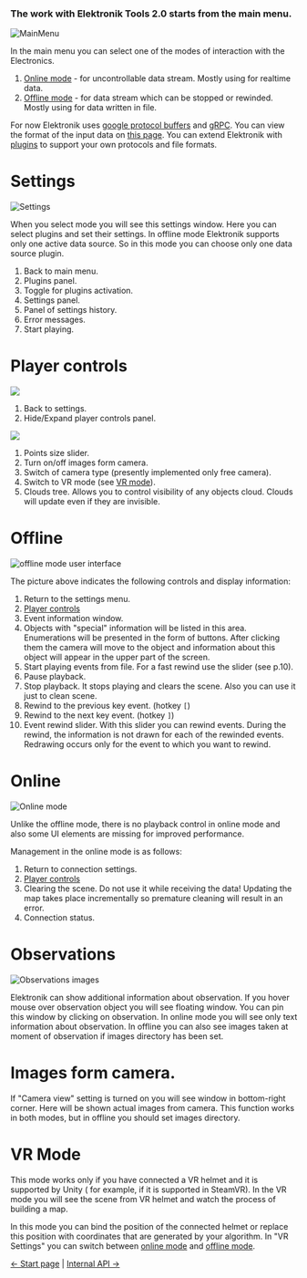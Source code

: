 ### The work with Elektronik Tools 2.0 starts from the main menu.
![MainMenu](Images/MainMenu.png)

In the main menu you can select one of the modes of interaction with the Electronics.
1. [Online mode](#Online) - for uncontrollable data stream. Mostly using for realtime data.
2. [Offline mode](#Offline) - for data stream which can be stopped or rewinded. Mostly using for data written in file.

For now Elektronik uses [google protocol buffers](https://developers.google.com/protocol-buffers/?hl=en)
and [gRPC](https://grpc.io/).
You can view the format of the input data on [this page](Protobuf-EN.md).
You can extend Elektronik with [plugins](Plugins-EN.md) to support your own protocols and file formats.

# Settings

![Settings](Images/SettingsMenu.png)

When you select mode you will see this settings window. Here you can select plugins and set their settings.
In offline mode Elektronik supports only one active data source. So in this mode you can choose only one data source plugin.

1. Back to main menu.
2. Plugins panel.
3. Toggle for plugins activation.
4. Settings panel.
5. Panel of settings history.
6. Error messages.
7. Start playing.

# Player controls

![](Images/PlayerSettingsHided.png)

1. Back to settings.
2. Hide/Expand player controls panel.

![](Images/PlayerSettingsExpanded.png)

1. Points size slider.
2. Turn on/off images form camera.
3. Switch of camera type (presently implemented only free camera). 
4. Switch to VR mode (see [VR mode](#VR-mode)).
5. Clouds tree. Allows you to control visibility of any objects cloud. Clouds will update even if they are invisible.

# Offline

![offline mode user interface](Images/OfflineMode.png)

The picture above indicates the following controls and display information:

1. Return to the settings menu.
2. [Player controls](#Player-controls)
3. Event information window.
4. Objects with "special" information will be listed in this area. 
   Enumerations will be presented in the form of buttons. 
   After clicking them the camera will move to the object and information 
   about this object will appear in the upper part of the screen.
5. Start playing events from file. For a fast rewind use the slider (see p.10).
6. Pause playback.
7. Stop playback. It stops playing and clears the scene. Also you can use it just to clean scene.
8. Rewind to the previous key event. (hotkey `[`)
9. Rewind to the next key event. (hotkey `]`)
10. Event rewind slider. With this slider you can rewind events. 
    During the rewind, the information is not drawn for each of the rewinded events. 
    Redrawing occurs only for the event to which you want to rewind. 
    
# Online

![Online mode](Images/OnlineMode.png)

Unlike the offline mode, there is no playback control in online mode and also some UI elements are missing for improved performance.

Management in the online mode is as follows:

1. Return to connection settings.
2. [Player controls](#Player-controls)
3. Clearing the scene. Do not use it while receiving the data! 
   Updating the map takes place incrementally so premature cleaning will result in an error.
4. Connection status.

# Observations

![Observations images](Images/Observations.png)

Elektronik can show additional information about observation.
If you hover mouse over observation object you will see floating window.
You can pin this window by clicking on observation.
In online mode you will see only text information about observation.
In offline you can also see images taken at moment of observation if images directory has been set.

# Images form camera.

If "Camera view" setting is turned on you will see window in bottom-right corner.
Here will be shown actual images from camera.
This function works in both modes, but in offline you should set images directory.

# VR Mode
This mode works only if you have connected a VR helmet and it is supported by Unity (
for example, if it is supported in SteamVR). In the VR mode you will see the scene from VR helmet 
and watch the process of building a map.

In this mode you can bind the position of the connected helmet or replace this position with coordinates 
that are generated by your algorithm. In "VR Settings" you can switch between 
[online mode](#Оnline) and [offline mode](#Offline).

[<- Start page](Home-EN.md) | [Internal API ->](API-EN.md)